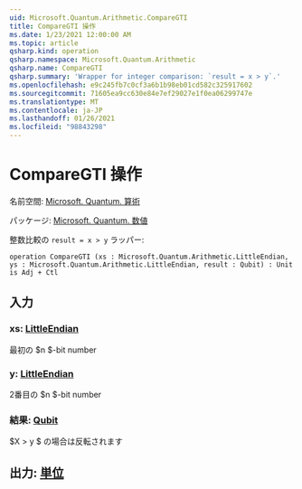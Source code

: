 ```yaml
---
uid: Microsoft.Quantum.Arithmetic.CompareGTI
title: CompareGTI 操作
ms.date: 1/23/2021 12:00:00 AM
ms.topic: article
qsharp.kind: operation
qsharp.namespace: Microsoft.Quantum.Arithmetic
qsharp.name: CompareGTI
qsharp.summary: 'Wrapper for integer comparison: `result = x > y`.'
ms.openlocfilehash: e9c245fb7c0cf3a6b1b98eb01cd582c325917602
ms.sourcegitcommit: 71605ea9cc630e84e7ef29027e1f0ea06299747e
ms.translationtype: MT
ms.contentlocale: ja-JP
ms.lasthandoff: 01/26/2021
ms.locfileid: "98843298"
---
```

# <a name="comparegti-operation"></a>CompareGTI 操作

名前空間: [Microsoft. Quantum. 算術](xref:Microsoft.Quantum.Arithmetic)

パッケージ: [Microsoft. Quantum. 数値](https://nuget.org/packages/Microsoft.Quantum.Numerics)


整数比較の `result = x > y` ラッパー:

```qsharp
operation CompareGTI (xs : Microsoft.Quantum.Arithmetic.LittleEndian, ys : Microsoft.Quantum.Arithmetic.LittleEndian, result : Qubit) : Unit is Adj + Ctl
```


## <a name="input"></a>入力

### <a name="xs--littleendian"></a>xs: [LittleEndian](xref:Microsoft.Quantum.Arithmetic.LittleEndian)

最初の $n $-bit number


### <a name="ys--littleendian"></a>y: [LittleEndian](xref:Microsoft.Quantum.Arithmetic.LittleEndian)

2番目の $n $-bit number


### <a name="result--qubit"></a>結果: [Qubit](xref:microsoft.quantum.lang-ref.qubit)

$X > y $ の場合は反転されます



## <a name="output--unit"></a>出力: [単位](xref:microsoft.quantum.lang-ref.unit)

